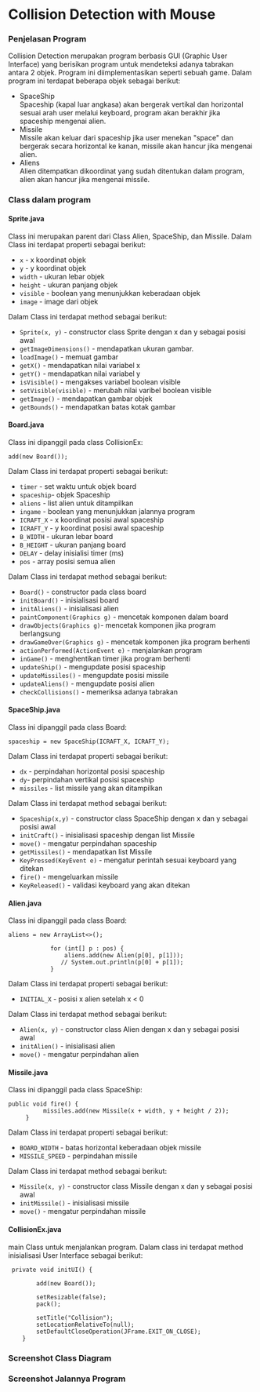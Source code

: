 # Collision Detection with Mouse
### Penjelasan Program
Collision Detection merupakan program berbasis GUI (Graphic User Interface) yang berisikan program untuk mendeteksi adanya tabrakan antara 2 objek. Program ini diimplementasikan seperti sebuah game. Dalam program ini terdapat beberapa objek sebagai berikut:
* SpaceShip <br>
  Spaceship (kapal luar angkasa) akan bergerak vertikal dan horizontal sesuai arah user melalui keyboard, program akan berakhir jika spaceship mengenai alien.
* Missile <br>
  Missile akan keluar dari spaceship jika user menekan "space" dan bergerak secara horizontal ke kanan, missile akan hancur jika mengenai alien.
* Aliens <br>
  Alien ditempatkan dikoordinat yang sudah ditentukan dalam program, alien akan hancur jika mengenai missile.

### Class dalam program
#### Sprite.java
Class ini merupakan parent dari Class Alien, SpaceShip, dan Missile.
Dalam Class ini terdapat properti sebagai berikut:
* `x` - x koordinat objek
* `y` - y koordinat objek
* `width` - ukuran lebar objek
* `height` - ukuran panjang objek
* `visible` - boolean yang menunjukkan keberadaan objek
* `image` - image dari objek 

Dalam Class ini terdapat method sebagai berikut:
* `Sprite(x, y)` -  constructor class Sprite dengan x dan y sebagai posisi awal
* `getImageDimensions()` - mendapatkan ukuran gambar.
* `loadImage()` - memuat gambar
* `getX()` - mendapatkan nilai variabel x
* `getY()` - mendapatkan nilai variabel y
* `isVisible()` - mengakses variabel boolean visible
* `setVisible(visible)` - merubah nilai varibel boolean visible
* `getImage()` - mendapatkan gambar objek
* `getBounds()` - mendapatkan batas kotak gambar

#### Board.java
Class ini dipanggil pada class CollisionEx:
```
add(new Board());
```
Dalam Class ini terdapat properti sebagai berikut:
* `timer` - set waktu untuk objek board
* `spaceship`- objek Spaceship
* `aliens` - list alien untuk ditampilkan
* `ingame` - boolean yang menunjukkan jalannya program
* `ICRAFT_X` - x koordinat posisi awal spaceship
* `ICRAFT_Y` - y koordinat posisi awal spaceship
* `B_WIDTH` - ukuran lebar board
* `B_HEIGHT` - ukuran panjang board
* `DELAY` - delay inisialisi timer (ms)
* `pos` - array posisi semua alien

Dalam Class ini terdapat method sebagai berikut:
* `Board()` - constructor pada class board
* `initBoard()` - inisialisasi board
* `initAliens()` - inisialisasi alien
* `paintComponent(Graphics g)` - mencetak komponen dalam board
* `drawObjects(Graphics g)`- mencetak komponen jika program berlangsung
* `drawGameOver(Graphics g)` - mencetak komponen jika program berhenti
* `actionPerformed(ActionEvent e)` - menjalankan program
* `inGame()` - menghentikan timer jika program berhenti
* `updateShip()` - mengupdate posisi spaceship
* `updateMissiles()` - mengupdate posisi missile
* `updateAliens()` - mengupdate posisi alien
* `checkCollisions()` - memeriksa adanya tabrakan 

#### SpaceShip.java
Class ini dipanggil pada class Board:
```
spaceship = new SpaceShip(ICRAFT_X, ICRAFT_Y);
```
Dalam Class ini terdapat properti sebagai berikut:
* `dx` - perpindahan horizontal posisi spaceship 
* `dy`- perpindahan vertikal posisi spaceship
* `missiles` - list missile yang akan ditampilkan

Dalam Class ini terdapat method sebagai berikut:
* `Spaceship(x,y)` - constructor class SpaceShip dengan x dan y sebagai posisi awal
* `initCraft()` - inisialisasi spaceship dengan list Missile
* `move()` - mengatur perpindahan spaceship
* `getMissiles()` - mendapatkan list Missile
* `KeyPressed(KeyEvent e)` - mengatur perintah sesuai keyboard yang ditekan
* `fire()` - mengeluarkan missile
* `KeyReleased()` - validasi keyboard yang akan ditekan

#### Alien.java
Class ini dipanggil pada class Board:
```
aliens = new ArrayList<>();

	        for (int[] p : pos) {
	            aliens.add(new Alien(p[0], p[1]));
	           // System.out.println(p[0] + p[1]);
	        }
```
Dalam Class ini terdapat properti sebagai berikut:
* `INITIAL_X` - posisi x alien setelah x < 0

Dalam Class ini terdapat method sebagai berikut:
* `Alien(x, y)` -  constructor class Alien dengan x dan y sebagai posisi awal
* `initAlien()` - inisialisasi alien
* `move()` - mengatur perpindahan alien

#### Missile.java
Class ini dipanggil pada class SpaceShip:
```
public void fire() {
          missiles.add(new Missile(x + width, y + height / 2));
     }
```
Dalam Class ini terdapat properti sebagai berikut:
* `BOARD_WIDTH` - batas horizontal keberadaan objek missile
* `MISSILE_SPEED` - perpindahan missile

Dalam Class ini terdapat method sebagai berikut:
* `Missile(x, y)` -  constructor class Missile dengan x dan y sebagai posisi awal
* `initMissile()` - inisialisasi missile
* `move()` - mengatur perpindahan missile

#### CollisionEx.java
main Class untuk menjalankan program. Dalam class ini terdapat method inisialisasi User Interface sebagai berikut:
```
 private void initUI() {
        
        add(new Board());
        
        setResizable(false);
        pack();
        
        setTitle("Collision");
        setLocationRelativeTo(null);
        setDefaultCloseOperation(JFrame.EXIT_ON_CLOSE);
    }
```
### Screenshot Class Diagram

### Screenshot Jalannya Program

